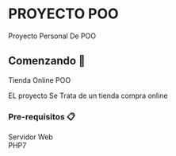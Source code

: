 # PROYECTO POO

Proyecto Personal De POO

## Comenzando 🚀
Tienda Online POO

EL proyecto Se Trata de un tienda compra online
### Pre-requisitos 📋

Servidor Web  
PHP7


